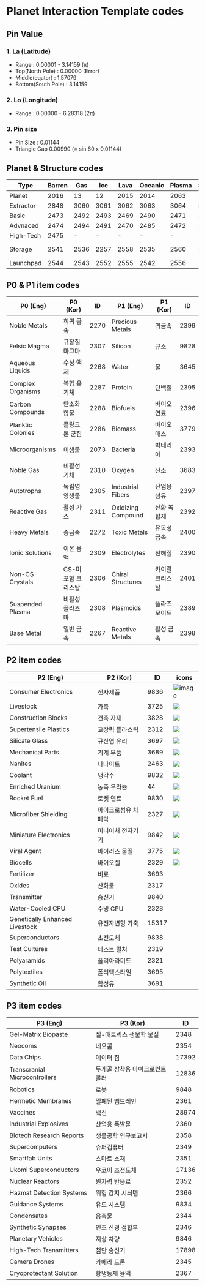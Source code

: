 # Planet Interaction Template codes

## Pin Value
### 1. La (Latitude)
 - Range : 0.00001 - 3.14159 (&pi;)
 - Top(North Pole) : 0.00000 (Error)
 - Middle(eqator) : 1.57079
 - Bottom(South Pole) : 3.14159
  
### 2. Lo (Longitude)
 - Range : 0.00000 - 6.28318 (2&pi;)

### 3. Pin size
 -  Pin Size : 0.01144
 -  Triangle Gap 0.00990 (= sin 60 x 0.01144)

## Planet & Structure codes
| Type      | Barren | Gas  | Ice  | Lava | Oceanic | Plasma | Storm | Temperate |
|-----------|--------|------|------|------|---------|--------|-------|-----------|
| Planet    | 2016   | 13   | 12   | 2015 | 2014    | 2063   | 2017  | 11        |
| Extractor | 2848   | 3060 | 3061 | 3062 | 3063    | 3064   | 3067  | 3068      |
| Basic     | 2473   | 2492 | 2493 | 2469 | 2490    | 2471   | 2483  | 2481      |
| Advnaced  | 2474   | 2494 | 2491 | 2470 | 2485    | 2472   | 2484  | 2480      |
| High-Tech | 2475   | -    | -    | -    | -       | -      | -     | 2482      |
| Storage   | 2541   | 2536 | 2257 | 2558 | 2535    | 2560   | 2561  | 2562, 3068 |
| Launchpad | 2544   | 2543 | 2552 | 2555 | 2542    | 2556   | 2557  | 2256      |

## P0 & P1 item codes
| P0 (Eng) | P0 (Kor) | ID |  P1 (Eng) | P1 (Kor) | ID | 
|-|-|-|-|-|-|
| Noble Metals | 희귀 금속 | 2270 | Precious Metals | 귀금속 | 2399 |
| Felsic Magma | 규장질 마그마 | 2307 | Silicon | 규소 | 9828 |
| Aqueous Liquids | 수성 액체 | 2268 | Water | 물 | 3645 |
| Complex Organisms | 복합 유기체 | 2287 | Protein | 단백질 | 2395 |
| Carbon Compounds | 탄소화합물 | 2288 | Biofuels | 바이오 연료 | 2396 |
| Planktic Colonies | 플랑크톤 군집 | 2286 | Biomass | 바이오매스 | 3779 |
| Microorganisms | 미생물 | 2073 | Bacteria | 박테리아 | 2393 |
| Noble Gas | 비활성 기체 | 2310 | Oxygen | 산소 | 3683 |
| Autotrophs | 독립영양생물 | 2305 | Industrial Fibers | 산업용 섬유 | 2397 |
| Reactive Gas | 활성 가스 | 2311 | Oxidizing Compound | 산화 복합제 | 2392 |
| Heavy Metals | 중금속 | 2272 | Toxic Metals | 유독성 금속 | 2400 |
| Ionic Solutions | 이온 용액 | 2309 | Electrolytes | 전해질 | 2390 |
| Non-CS Crystals | CS-미포함 크리스탈 | 2306 | Chiral Structures | 카이랄 크리스탈 | 2401 |
| Suspended Plasma | 비활성 플라즈마 | 2308 | Plasmoids | 플라즈모이드 | 2389 |
| Base Metal | 일반 금속 | 2267 | Reactive Metals | 활성 금속 | 2398 |

## P2 item codes
| P2 (Eng) | P2 (Kor) | ID | icons |
|-|-|-|-|
| Consumer Electronics | 전자제품 | 9836 | ![image](https://images.evetech.net/types/9836/icon?size=32) |
| Livestock | 가축 | 3725 | ![](https://images.evetech.net/types/3725/icon?size=32) |
| Construction Blocks | 건축 자재 | 3828 | ![](https://images.evetech.net/types/3828/icon?size=32) |
| Supertensile Plastics | 고장력 플라스틱 | 2312 | ![](https://images.evetech.net/types/2312/icon?size=32) |
| Silicate Glass | 규산염 유리 | 3697 | ![](https://images.evetech.net/types/3697/icon?size=32) |
| Mechanical Parts | 기계 부품 | 3689 | ![](https://images.evetech.net/types/3725/icon?size=32) |
| Nanites | 나나이트 | 2463 | ![](https://images.evetech.net/types/2463/icon?size=32) |
| Coolant | 냉각수 | 9832 | ![](https://images.evetech.net/types/9832/icon?size=32) |
| Enriched Uranium | 농축 우라늄 | 44 | ![](https://images.evetech.net/types/44/icon?size=32) |
| Rocket Fuel | 로켓 연료 | 9830 | ![](https://images.evetech.net/types/9830/icon?size=32) |
| Microfiber Shielding | 마이크로섬유 차폐막 | 2327 | ![](https://images.evetech.net/types/2327/icon?size=32) |
| Miniature Electronics | 미니어처 전자기기 | 9842 | ![](https://images.evetech.net/types/9842/icon?size=32) |
| Viral Agent | 바이러스 물질 | 3775 | ![](https://images.evetech.net/types/3775/icon?size=32) |
| Biocells | 바이오셀 | 2329 | ![](https://images.evetech.net/types/2329/icon?size=32) |
| Fertilizer | 비료 | 3693 |
| Oxides | 산화물 | 2317| 
| Transmitter | 송신기 | 9840 |
| Water-Cooled CPU | 수냉 CPU |2328|
| Genetically Enhanced Livestock | 유전자변형 가축 | 15317 |
| Superconductors | 초전도체 | 9838 | 
| Test Cultures | 테스트 컬처 | 2319 |
| Polyaramids | 폴리아라미드 | 2321 | 
| Polytextiles | 폴리텍스타일 | 3695 |
| Synthetic Oil | 합성유 | 3691 | 

## P3 item codes
| P3 (Eng) | P3 (Kor) | ID |
|-|-|-|
| Gel-Matrix Biopaste | 젤-매트릭스 생물학 물질 | 2348 |
| Neocoms | 네오콤 | 2354 |
| Data Chips |	데이터 칩 | 17392 |
| Transcranial Microcontrollers | 두개골 장착용 마이크로컨트롤러 | 12836 |
| Robotics | 로봇 | 9848 |
| Hermetic Membranes | 밀폐된 멤브레인 | 2361 |
| Vaccines | 백신 | 28974 |
| Industrial Explosives	| 산업용 폭발물 | 2360 |
| Biotech Research Reports | 생물공학 연구보고서 | 2358 |
| Supercomputers | 슈퍼컴퓨터 | 2349 |
| Smartfab Units | 스마트 소재 | 2351 |
| Ukomi Superconductors | 우코미 초전도체 | 17136 |
| Nuclear Reactors | 원자력 반응로 | 2352 |
| Hazmat Detection Systems | 위험 감지 시싀템 | 2366 |
| Guidance Systems | 유도 시스템 | 9834 |
| Condensates | 응축물 | 2344 |
| Synthetic Synapses | 인조 신경 접합부 | 2346 |
| Planetary Vehicles | 지상 차량 | 9846 |
| High-Tech Transmitters | 첨단 송신기 | 17898 |
| Camera Drones | 카메라 드론 | 2345 |
| Cryoprotectant Solution | 항냉동제 용액 | 2367 |

